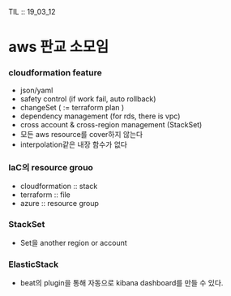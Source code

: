 TIL :: 19_03_12

# aws 판교 소모임

### cloudformation feature
- json/yaml
- safety control (if work fail, auto rollback)
- changeSet ( := terraform plan )
- dependency management (for rds, there is vpc)
- cross account & cross-region management (StackSet)
- 모든 aws resource를 cover하지 않는다
- interpolation같은 내장 함수가 없다

### IaC의 resource grouo
- cloudformation :: stack
- terraform :: file
- azure :: resource group

### StackSet
- Set을 another region or account


### ElasticStack
- beat의 plugin을 통해 자동으로 kibana dashboard를 만들 수 있다.
